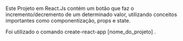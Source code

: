 Este Projeto em React.Js contém um botão que faz o incremento/decremento de um determinado valor, utilizando conceitos importantes como componentização, props e state.
 
Foi utilizado o comando create-react-app [nome_do_projeto] .

